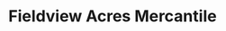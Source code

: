 ---
title: "Fieldview Acres Mercantile"
url: /newton-falls/fieldview-acres-mercantile/
shop: Antiquitäten
---